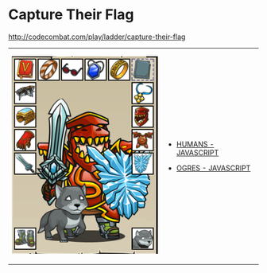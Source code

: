 # Capture Their Flag 

http://codecombat.com/play/ladder/capture-their-flag
<table>
<tr>
<td>

![Hero Picture](hero.png?raw=true "Hero Picture")

</td>
<td>
<ul>
<li>

[HUMANS - JAVASCRIPT](CaptureTheirFlagHumans.js)

</li>
<li>

[OGRES - JAVASCRIPT](CaptureTheirFlagOgres.js)

</li>
</td>
</tr>
<table>